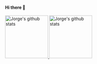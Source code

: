 #### Hi there 👋
<a href="https://github.com/MontejoJorge">
  <img height="140em" src="https://github-readme-stats.vercel.app/api?username=montejojorge&hide=stars&count_private=true&show_icons=true&title_color=58B100&icon_color=58B100&bg_color=F6F8FA&include_all_commits=true" alt="Jorge's github stats" />
<img height="140em" src="https://github-readme-stats.vercel.app/api/top-langs/?username=montejojorge&layout=compact&hide=vim%20script,java,html,handlebars,blade,css,shell,powershell,hack,ejs,php&show_icons=true&title_color=58B100&icon_color=58B100&bg_color=F6F8FA&langs_count=3" alt="Jorge's github stats" />
</a>
